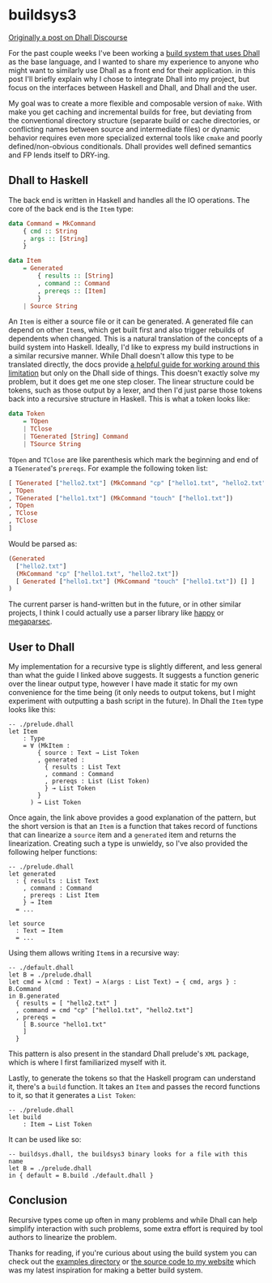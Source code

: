 # buildsys3

[Originally a post on Dhall Discourse](https://discourse.dhall-lang.org/t/some-insights-on-making-a-dhall-based-application/549)

For the past couple weeks I've been working a
[build system that uses Dhall](https://github.com/ear7h/buildsys3)
as the base language, and I wanted to share my experience to anyone who
might want to similarly use Dhall as a front end for their application. in
this post I'll briefly explain why I chose to integrate Dhall into my
project, but focus on the interfaces between Haskell and Dhall, and
Dhall and the user.

My goal was to create a more flexible and composable version of
`make`. With make you get caching and incremental builds for free, but
deviating from the conventional directory structure (separate build or
cache directories, or conflicting names between source and intermediate
files) or dynamic behavior requires even more specialized external tools
like `cmake` and poorly defined/non-obvious conditionals. Dhall provides
well defined semantics and FP lends itself to DRY-ing.

## Dhall to Haskell

The back end is written in Haskell and handles all the IO operations. The
core of the back end is the `Item` type:

```haskell
data Command = MkCommand
    { cmd :: String
    , args :: [String]
    }

data Item
    = Generated
        { results :: [String]
        , command :: Command
        , prereqs :: [Item]
        }
    | Source String
```

An `Item` is either a source file or it can be generated. A generated
file can depend on other `Item`s, which get built first and also
trigger rebuilds of dependents when changed. This is a natural
translation of the concepts of a build system into Haskell. Ideally,
I'd like to express my build instructions in a similar recursive
manner. While Dhall doesn't allow this type to be translated
directly, the docs provide
[a helpful guide for working around this limitation](https://docs.dhall-lang.org/howtos/How-to-translate-recursive-code-to-Dhall.html)
but only on the Dhall side of things. This doesn't exactly solve my
problem, but it does get me one step closer. The linear structure could
be tokens, such as those output by a lexer, and then I'd just parse
those tokens back into a recursive structure in Haskell. This is what
a token looks like:

```haskell
data Token
    = TOpen
    | TClose
    | TGenerated [String] Command
    | TSource String
```

`TOpen` and `TClose` are like parenthesis which mark the beginning and
end of a `TGenerated`'s `prereqs`. For example the following token list:
```haskell
[ TGenerated ["hello2.txt"] (MkCommand "cp" ["hello1.txt", "hello2.txt"])
, TOpen
, TGenerated ["hello1.txt"] (MkCommand "touch" ["hello1.txt"])
, TOpen
, TClose
, TClose
]
```
Would be parsed as:
```haskell
(Generated
  ["hello2.txt"]
  (MkCommand "cp" ["hello1.txt", "hello2.txt"])
  [ Generated ["hello1.txt"] (MkCommand "touch" ["hello1.txt"]) [] ]
)
```

The current parser is hand-written but in the future, or in
other similar projects, I think I could actually use a parser
library like
[happy](https://hackage.haskell.org/package/happy)
or
[megaparsec](https://hackage.haskell.org/package/megaparsec).

## User to Dhall

My implementation for a recursive type is slightly different, and
less general than what the guide I linked above suggests. It suggests
a function generic over the linear output type, however I have made
it static for my own convenience for the time being (it only needs to
output tokens, but I might experiment with outputting a bash script in
the future). In Dhall the `Item` type looks like this:

```dhall
-- ./prelude.dhall
let Item
    : Type
    = ∀ (MkItem :
        { source : Text → List Token
        , generated :
          { results : List Text
          , command : Command
          , prereqs : List (List Token)
          } → List Token
        }
      ) → List Token
```

Once again, the link above provides a good explanation of the pattern,
but the short version is that an `Item` is a function that takes record
of functions that can linearize a `source` item and a `generated`
item and returns the linearization. Creating such a type is unwieldy,
so I've also provided the following helper functions:

```dhall
-- ./prelude.dhall
let generated
  : { results : List Text
    , command : Command
    , prereqs : List Item
    } → Item
  = ...

let source
  : Text → Item
  = ...
```
Using them allows writing `Item`s in a recursive way:
```dhall
-- ./default.dhall
let B = ./prelude.dhall
let cmd = λ(cmd : Text) → λ(args : List Text) → { cmd, args } : B.Command
in B.generated
  { results = [ "hello2.txt" ]
  , command = cmd "cp" ["hello1.txt", "hello2.txt"]
  , prereqs =
    [ B.source "hello1.txt"
    ]
  }
```
This pattern is also present in the standard Dhall prelude's `XML`
package, which is where I first familiarized myself with it.

Lastly, to generate the tokens so that the Haskell program can understand
it, there's a `build` function. It takes an `Item` and passes the record
functions to it, so that it generates a `List Token`:
```dhall
-- ./prelude.dhall
let build
    : Item → List Token
```

It can be used like so:
```dhall
-- buildsys.dhall, the buildsys3 binary looks for a file with this name
let B = ./prelude.dhall
in { default = B.build ./default.dhall }
```

## Conclusion

Recursive types come up often in many problems and while Dhall can help
simplify interaction with such problems, some extra effort is required
by tool authors to linearize the problem.

Thanks for reading, if you're curious about using
the build system you can check out the
[examples directory](https://github.com/ear7h/buildsys3/tree/main/example)
or
[the source code to my website](https://github.com/ear7h/website1/blob/main/buildsys.dhall)
which was my latest inspiration for making a better build system.

